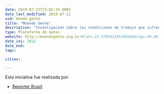 ```yaml
---
date: 2019-07-21T23:02:24.000Z
date_last_modified: 2019-07-21
uid: moedo-gente
title: "Moendo Gente"
description: "Investigación sobre las condiciones de trabajo que sufren los funcionarios de los tres mayores frigoríficos brasileños, el resultado es un reportaje digital que ilustra los riesgos, la historia y los problemas que engloba este fenómeno."
type: Plataforma de datos
website: http://moendogente.org.br/#lat=-23.378341326108416&lng=-49.881663489746245&zoom=5
date_ini: 2012
date_end: 
tags:

cities: 

---
```


Esta iniciativa fue realizada por:

- [Repórter Brasil](/i/reporter-brasil.html)
